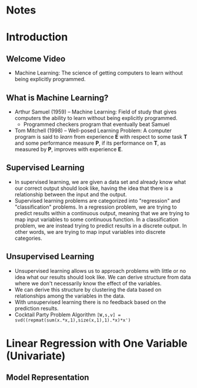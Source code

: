 # Notes

# Introduction

## Welcome Video
* Machine Learning: The science of getting computers to learn without being explicitly programmed.

## What is Machine Learning? 
* Arthur Samuel (1959) – Machine Learning: Field of study that gives computers the ability to learn without being explicitly programmed.
  * Programmed checkers program that eventually beat Samuel 
* Tom Mitchell (1998) – Well-posed Learning Problem: A computer program is said to *learn* from experience **E** with respect to some task **T** and some performance measure **P**, if its performance on **T**, as measured by **P**, improves with experience **E**.

## Supervised Learning
* In supervised learning, we are given a data set and already know what our correct output should look like, having the idea that there is a relationship between the input and the output.
* Supervised learning problems are categorized into "regression" and "classification" problems. In a regression problem, we are trying to predict results within a continuous output, meaning that we are trying to map input variables to some continuous function. In a classification problem, we are instead trying to predict results in a discrete output. In other words, we are trying to map input variables into discrete categories.

## Unsupervised Learning
* Unsupervised learning allows us to approach problems with little or no idea what our results should look like. We can derive structure from data where we don't necessarily know the effect of the variables.
* We can derive this structure by clustering the data based on relationships among the variables in the data.
* With unsupervised learning there is no feedback based on the prediction results.
* Cocktail Party Problem Algorithm `[W,s,v] = svd((repmat(sum(x.*x,1),size(x,1),1).*x)*x')`

# Linear Regression with One Variable (Univariate)

## Model Representation


